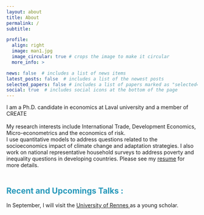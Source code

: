 ```yaml
---
layout: about
title: About
permalink: /
subtitle: 

profile:
  align: right
  image: man1.jpg
  image_circular: true # crops the image to make it circular
  more_info: >

news: false  # includes a list of news items
latest_posts: false  # includes a list of the newest posts
selected_papers: false # includes a list of papers marked as "selected={true}"
social: true  # includes social icons at the bottom of the page
---
```

I am a Ph.D. candidate in economics at Laval university and a member of CREATE
<br/>
<br/>
My research interests include International Trade, Development Economics, Micro-econometrics and the economics of risk. 
<br/>
I use quantitative models to address questions related to the socioeconomics impact of climate change and adaptation strategies. I also work on national representative household surveys to address poverty and inequality questions in developing countries. Please see my <a target="_self" href="https://sulpice.github.io/portofolio/cv/">resume</a> for more details.
<br/>
<br/>
<h2 style="color:#2698ba;">Recent and Upcomings Talks :</h2>
<p>
In September, I will visit the <a target="_self" href="https://international.institut-agro-rennes-angers.fr/phd-student">University of Rennes </a> as a young scholar.
</p>
<!-- <br/>
<br/> -->
<!-- Here I want to share what I am most passionate about, that is, topics of inequality, as well as data science. This website is about the reasons and consequences of poverty and inequality, and about how data science can help to better understand and address it. How can we use data science to achieve what's most important, a decent life for everybody. -->

<!-- Put your address / P.O. box / other info right below your picture. You can also disable any of these elements by editing `profile` property of the YAML header of your `_pages/about.md`. Edit `_bibliography/papers.bib` and Jekyll will render your [publications page](/al-folio/publications/) automatically. -->

<!-- Link to your social media connections, too. This theme is set up to use [Font Awesome icons](https://fontawesome.com/) and [Academicons](https://jpswalsh.github.io/academicons/), like the ones below. Add your Facebook, Twitter, LinkedIn, Google Scholar, or just disable all of them. -->